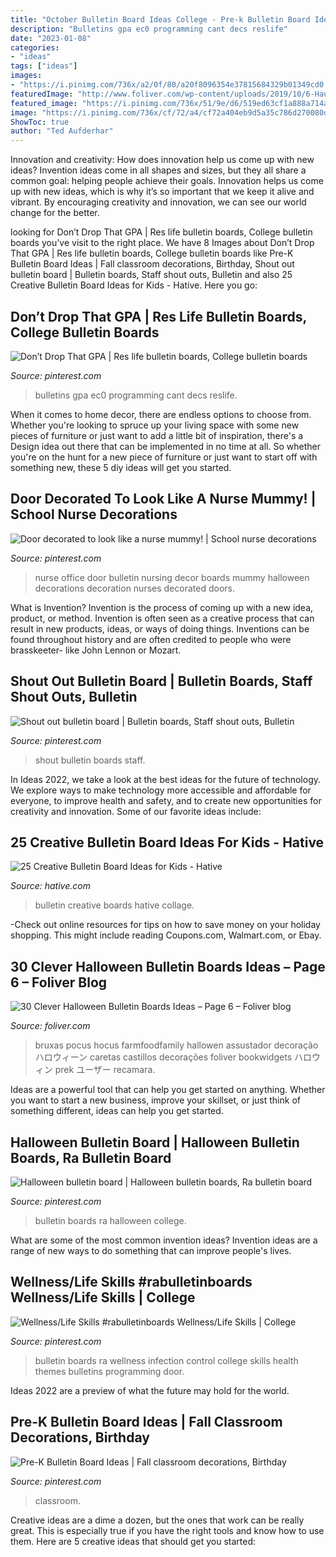 ```yaml
---
title: "October Bulletin Board Ideas College - Pre-k Bulletin Board Ideas"
description: "Bulletins gpa ec0 programming cant decs reslife"
date: "2023-01-08"
categories:
- "ideas"
tags: ["ideas"]
images:
- "https://i.pinimg.com/736x/a2/0f/80/a20f8096354e37815684329b01349cd0.jpg"
featuredImage: "http://www.foliver.com/wp-content/uploads/2019/10/6-Haunted-classroom-decorations.jpg"
featured_image: "https://i.pinimg.com/736x/51/9e/d6/519ed63cf1a888a714aaa9fdf4dc9a02.jpg"
image: "https://i.pinimg.com/736x/cf/72/a4/cf72a404eb9d5a35c786d270080d6b5e.jpg"
ShowToc: true
author: "Ted Aufderhar"
---
```



Innovation and creativity: How does innovation help us come up with new ideas?
Invention ideas come in all shapes and sizes, but they all share a common goal: helping people achieve their goals. Innovation helps us come up with new ideas, which is why it’s so important that we keep it alive and vibrant. By encouraging creativity and innovation, we can see our world change for the better.

	

		
looking for Don’t Drop That GPA | Res life bulletin boards, College bulletin boards you've visit to the right place. We have 8 Images about Don’t Drop That GPA | Res life bulletin boards, College bulletin boards like Pre-K Bulletin Board Ideas | Fall classroom decorations, Birthday, Shout out bulletin board | Bulletin boards, Staff shout outs, Bulletin and also 25 Creative Bulletin Board Ideas for Kids - Hative. Here you go:
		
    
## Don’t Drop That GPA | Res Life Bulletin Boards, College Bulletin Boards

<img loading=lazy src="https://i.pinimg.com/736x/c3/e5/15/c3e51593e4a1b3a5c9557adfa5efda49.jpg" onerror="this.onerror=null;this.src='https://tse3.mm.bing.net/th?id=OIP.mwGOQZOWeP1GfZ4jWTFrBQHaFi&amp;pid=15.1';" alt="Don’t Drop That GPA | Res life bulletin boards, College bulletin boards">

_Source: pinterest.com_

>bulletins gpa ec0 programming cant decs reslife. 

	

When it comes to home decor, there are endless options to choose from. Whether you're looking to spruce up your living space with some new pieces of furniture or just want to add a little bit of inspiration, there's a Design idea out there that can be implemented in no time at all. So whether you're on the hunt for a new piece of furniture or just want to start off with something new, these 5 diy ideas will get you started.

    
## Door Decorated To Look Like A Nurse Mummy! | School Nurse Decorations

<img loading=lazy src="https://i.pinimg.com/originals/c9/c0/97/c9c097c5165e054f76b4578d8a8118f3.jpg" onerror="this.onerror=null;this.src='https://tse4.mm.bing.net/th?id=OIP.2f91N2fEFS9VV1FoR-GyGQHaJ4&amp;pid=15.1';" alt="Door decorated to look like a nurse mummy! | School nurse decorations">

_Source: pinterest.com_

>nurse office door bulletin nursing decor boards mummy halloween decorations decoration nurses decorated doors. 

	

What is Invention?
Invention is the process of coming up with a new idea, product, or method. Invention is often seen as a creative process that can result in new products, ideas, or ways of doing things. Inventions can be found throughout history and are often credited to people who were brasskeeter- like John Lennon or Mozart.

    
## Shout Out Bulletin Board | Bulletin Boards, Staff Shout Outs, Bulletin

<img loading=lazy src="https://i.pinimg.com/736x/51/9e/d6/519ed63cf1a888a714aaa9fdf4dc9a02.jpg" onerror="this.onerror=null;this.src='https://tse4.mm.bing.net/th?id=OIP.y-jn1Tl8EW2NokFfVE7_CAHaFj&amp;pid=15.1';" alt="Shout out bulletin board | Bulletin boards, Staff shout outs, Bulletin">

_Source: pinterest.com_

>shout bulletin boards staff. 

	

In Ideas 2022, we take a look at the best ideas for the future of technology. We explore ways to make technology more accessible and affordable for everyone, to improve health and safety, and to create new opportunities for creativity and innovation. Some of our favorite ideas include: 

    
## 25 Creative Bulletin Board Ideas For Kids - Hative

<img loading=lazy src="https://hative.com/wp-content/uploads/2014/06/bulletin-board-ideas-collage.jpg" onerror="this.onerror=null;this.src='https://tse4.mm.bing.net/th?id=OIP.ye0d3kTLx052ofL8Z0Hz1AHaGL&amp;pid=15.1';" alt="25 Creative Bulletin Board Ideas for Kids - Hative">

_Source: hative.com_

>bulletin creative boards hative collage. 

	

-Check out online resources for tips on how to save money on your holiday shopping. This might include reading Coupons.com, Walmart.com, or Ebay.

    
## 30 Clever Halloween Bulletin Boards Ideas – Page 6 – Foliver Blog

<img loading=lazy src="http://www.foliver.com/wp-content/uploads/2019/10/6-Haunted-classroom-decorations.jpg" onerror="this.onerror=null;this.src='https://tse3.mm.bing.net/th?id=OIP.tYu8fZ_eWUk-2dzEXeSJCQHaJ4&amp;pid=15.1';" alt="30 Clever Halloween Bulletin Boards Ideas – Page 6 – Foliver blog">

_Source: foliver.com_

>bruxas pocus hocus farmfoodfamily hallowen assustador decoração ハロウィーン caretas castillos decorações foliver bookwidgets ハロウィン prek ユーザー recamara. 

	

Ideas are a powerful tool that can help you get started on anything. Whether you want to start a new business, improve your skillset, or just think of something different, ideas can help you get started.

    
## Halloween Bulletin Board | Halloween Bulletin Boards, Ra Bulletin Board

<img loading=lazy src="https://i.pinimg.com/736x/30/0f/6e/300f6eb336eff9158ab76e6de09b849b.jpg" onerror="this.onerror=null;this.src='https://tse2.mm.bing.net/th?id=OIP.eViBQCQvG2ZRm7jqENnBVQHaJ3&amp;pid=15.1';" alt="Halloween bulletin board | Halloween bulletin boards, Ra bulletin board">

_Source: pinterest.com_

>bulletin boards ra halloween college. 

	

What are some of the most common invention ideas?
Invention ideas are a range of new ways to do something that can improve people's lives.

    
## Wellness/Life Skills #rabulletinboards Wellness/Life Skills | College

<img loading=lazy src="https://i.pinimg.com/736x/cf/72/a4/cf72a404eb9d5a35c786d270080d6b5e.jpg" onerror="this.onerror=null;this.src='https://tse2.mm.bing.net/th?id=OIP.MXjZoG0qPI2VeZLr3m3wSgHaNK&amp;pid=15.1';" alt="Wellness/Life Skills #rabulletinboards Wellness/Life Skills | College">

_Source: pinterest.com_

>bulletin boards ra wellness infection control college skills health themes bulletins programming door. 

	

Ideas 2022 are a preview of what the future may hold for the world.

    
## Pre-K Bulletin Board Ideas | Fall Classroom Decorations, Birthday

<img loading=lazy src="https://i.pinimg.com/736x/a2/0f/80/a20f8096354e37815684329b01349cd0.jpg" onerror="this.onerror=null;this.src='https://tse4.mm.bing.net/th?id=OIP.fzugq69CwzJCEfQmofNgGgAAAA&amp;pid=15.1';" alt="Pre-K Bulletin Board Ideas | Fall classroom decorations, Birthday">

_Source: pinterest.com_

>classroom. 

	

Creative ideas are a dime a dozen, but the ones that work can be really great. This is especially true if you have the right tools and know how to use them. Here are 5 creative ideas that should get you started:

